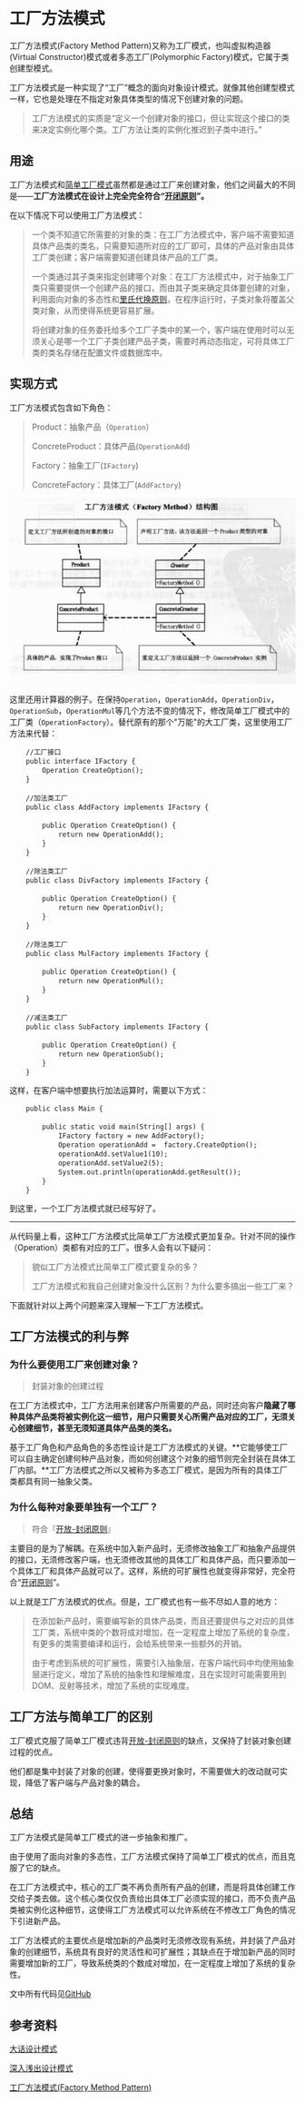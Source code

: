 # 工厂方法模式

工厂方法模式(Factory Method Pattern)又称为工厂模式，也叫虚拟构造器(Virtual Constructor)模式或者多态工厂(Polymorphic Factory)模式，它属于类创建型模式。

工厂方法模式是一种实现了“工厂”概念的面向对象设计模式。就像其他创建型模式一样，它也是处理在不指定对象具体类型的情况下创建对象的问题。

> 工厂方法模式的实质是“定义一个创建对象的接口，但让实现这个接口的类来决定实例化哪个类。工厂方法让类的实例化推迟到子类中进行。”

## 用途

工厂方法模式和[简单工厂模式][2]虽然都是通过工厂来创建对象，他们之间最大的不同是——**工厂方法模式在设计上完全完全符合“[开闭原则][3]”。**

在以下情况下可以使用工厂方法模式：

> 一个类不知道它所需要的对象的类：在工厂方法模式中，客户端不需要知道具体产品类的类名，只需要知道所对应的工厂即可，具体的产品对象由具体工厂类创建；客户端需要知道创建具体产品的工厂类。
> 
> 一个类通过其子类来指定创建哪个对象：在工厂方法模式中，对于抽象工厂类只需要提供一个创建产品的接口，而由其子类来确定具体要创建的对象，利用面向对象的多态性和[里氏代换原则][3]，在程序运行时，子类对象将覆盖父类对象，从而使得系统更容易扩展。
> 
> 将创建对象的任务委托给多个工厂子类中的某一个，客户端在使用时可以无须关心是哪一个工厂子类创建产品子类，需要时再动态指定，可将具体工厂类的类名存储在配置文件或数据库中。

## 实现方式

工厂方法模式包含如下角色：

> Product：抽象产品（`Operation`）
> 
> ConcreteProduct：具体产品(`OperationAdd`)
> 
> Factory：抽象工厂(`IFactory`)
> 
> ConcreteFactory：具体工厂(`AddFactory`)

![Alt text](assets/image-5.png)

这里还用计算器的例子。在保持`Operation`，`OperationAdd`，`OperationDiv`，`OperationSub`，`OperationMul`等几个方法不变的情况下，修改简单工厂模式中的工厂类（`OperationFactory`）。替代原有的那个"万能"的大工厂类，这里使用工厂方法来代替：
```
    //工厂接口
    public interface IFactory {
        Operation CreateOption();
    }
    
    //加法类工厂
    public class AddFactory implements IFactory {
    
        public Operation CreateOption() {
            return new OperationAdd();
        }
    }
    
    //除法类工厂
    public class DivFactory implements IFactory {
    
        public Operation CreateOption() {
            return new OperationDiv();
        }
    }
    
    //除法类工厂
    public class MulFactory implements IFactory {
    
        public Operation CreateOption() {
            return new OperationMul();
        }
    }
    
    //减法类工厂
    public class SubFactory implements IFactory {
    
        public Operation CreateOption() {
            return new OperationSub();
        }
    }
```    

这样，在客户端中想要执行加法运算时，需要以下方式：
```
    public class Main {
    
        public static void main(String[] args) {
            IFactory factory = new AddFactory();
            Operation operationAdd =  factory.CreateOption();
            operationAdd.setValue1(10);
            operationAdd.setValue2(5);
            System.out.println(operationAdd.getResult());
        }
    }
 ```   

到这里，一个工厂方法模式就已经写好了。

* * *

从代码量上看，这种工厂方法模式比简单工厂方法模式更加复杂。针对不同的操作（Operation）类都有对应的工厂。很多人会有以下疑问：

> 貌似工厂方法模式比简单工厂模式要复杂的多？
> 
> 工厂方法模式和我自己创建对象没什么区别？为什么要多搞出一些工厂来？

下面就针对以上两个问题来深入理解一下工厂方法模式。

## 工厂方法模式的利与弊

### 为什么要使用工厂来创建对象？

> 封装对象的创建过程

在工厂方法模式中，工厂方法用来创建客户所需要的产品，同时还向客户**隐藏了哪种具体产品类将被实例化这一细节，用户只需要关心所需产品对应的工厂，无须关心创建细节，甚至无须知道具体产品类的类名。**

基于工厂角色和产品角色的多态性设计是工厂方法模式的关键。**它能够使工厂可以自主确定创建何种产品对象，而如何创建这个对象的细节则完全封装在具体工厂内部。**工厂方法模式之所以又被称为多态工厂模式，是因为所有的具体工厂类都具有同一抽象父类。

### 为什么每种对象要单独有一个工厂？

> 符合『[开放-封闭原则][5]』

主要目的是为了解耦。在系统中加入新产品时，无须修改抽象工厂和抽象产品提供的接口，无须修改客户端，也无须修改其他的具体工厂和具体产品，而只要添加一个具体工厂和具体产品就可以了。这样，系统的可扩展性也就变得非常好，完全符合“[开闭原则][3]”。

以上就是工厂方法模式的优点。但是，工厂模式也有一些不尽如人意的地方：

> 在添加新产品时，需要编写新的具体产品类，而且还要提供与之对应的具体工厂类，系统中类的个数将成对增加，在一定程度上增加了系统的复杂度，有更多的类需要编译和运行，会给系统带来一些额外的开销。
> 
> 由于考虑到系统的可扩展性，需要引入抽象层，在客户端代码中均使用抽象层进行定义，增加了系统的抽象性和理解难度，且在实现时可能需要用到DOM、反射等技术，增加了系统的实现难度。

## 工厂方法与简单工厂的区别

工厂模式克服了简单工厂模式违背[开放-封闭原则][3]的缺点，又保持了封装对象创建过程的优点。

他们都是集中封装了对象的创建，使得要更换对象时，不需要做大的改动就可实现，降低了客户端与产品对象的耦合。

## 总结

工厂方法模式是简单工厂模式的进一步抽象和推广。

由于使用了面向对象的多态性，工厂方法模式保持了简单工厂模式的优点，而且克服了它的缺点。

在工厂方法模式中，核心的工厂类不再负责所有产品的创建，而是将具体创建工作交给子类去做。这个核心类仅仅负责给出具体工厂必须实现的接口，而不负责产品类被实例化这种细节，这使得工厂方法模式可以允许系统在不修改工厂角色的情况下引进新产品。

工厂方法模式的主要优点是增加新的产品类时无须修改现有系统，并封装了产品对象的创建细节，系统具有良好的灵活性和可扩展性；其缺点在于增加新产品的同时需要增加新的工厂，导致系统类的个数成对增加，在一定程度上增加了系统的复杂性。

文中所有代码见[GitHub][6]

## 参考资料

[大话设计模式][7]

[深入浅出设计模式][8]

[工厂方法模式(Factory Method Pattern)][9]

 [1]: http://www.hollischuang.com/archives/category/%E7%BB%BC%E5%90%88%E5%BA%94%E7%94%A8/%E8%AE%BE%E8%AE%A1%E6%A8%A1%E5%BC%8F
 [2]: http://www.hollischuang.com/archives/1391
 [3]: http://www.hollischuang.com/archives/220
 [4]: http://www.hollischuang.com/wp-content/uploads/2016/04/QQ20160412-0.png
 [5]: http://www.hollischuang.com/archives/220http://
 [6]: https://github.com/hollischuang/DesignPattern
 [7]: http://s.click.taobao.com/t?e=m=2&s=R5B/xd29JVMcQipKwQzePOeEDrYVVa64K7Vc7tFgwiHjf2vlNIV67jN2wQzI0ZBVHBMajAjK1gBpS4hLH/P02ckKYNRBWOBBey11vvWwHXSniyi5vWXIZkKWZZq7zWpCC8X3k5aQlui0qVGgqDL2o8YMXU3NNCg/&pvid=10_42.120.73.203_224_1460382841310
 [8]: http://s.click.taobao.com/t?e=m%3D2%26s%3DObpq8Qxse2EcQipKwQzePOeEDrYVVa64K7Vc7tFgwiHjf2vlNIV67utJaEGcptl2kfkm8XrrgBtpS4hLH%2FP02ckKYNRBWOBBey11vvWwHXTpkOAWGyim%2Bw2PNKvM2u52N5aP5%2Bgx7zgh4LxdBQDQSXEqY%2Bakgpmw&pvid=10_121.0.29.199_322_1460465025379
 [9]: http://design-patterns.readthedocs.org/zh_CN/latest/creational_patterns/factory_method.html#id11